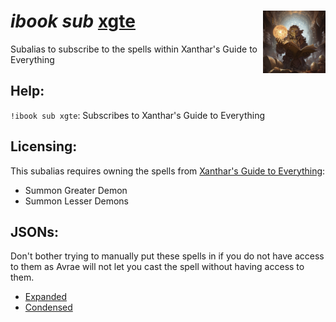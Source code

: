 <h1><i>ibook sub</i> <u>xgte</u><img align="right" src="../../../../Images/xgte.png" width="100px"></h1>

Subalias to subscribe to the spells within Xanthar's Guide to Everything

## Help:
`!ibook sub xgte`: Subscribes to Xanthar's Guide to Everything

## Licensing:
This subalias requires owning the spells from [Xanthar's Guide to Everything](https://www.dndbeyond.com/sources/xgte):
- Summon Greater Demon
- Summon Lesser Demons

## JSONs:
Don't bother trying to manually put these spells in if you do not have access to them as Avrae will not let you cast the spell without having access to them.

- [Expanded](https://raw.githubusercontent.com/SethHartman13/Magic-Book-Library/main/Code/Aliases/ibook/sub/xgte/jsons/xanthars_guide_to_everything.json)
- [Condensed](https://raw.githubusercontent.com/SethHartman13/Magic-Book-Library/main/Code/Aliases/ibook/sub/xgte/jsons/xgte.json)